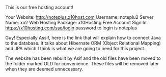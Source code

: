 This is our free hosting account!

Your Website: http://noteplus.x10host.com
Username: noteplu2
Server Name: xo2
Web Hosting Package: x10Hosting Free Account
Sign In: https://x10hosting.com/sso/login
password to login is noteplus

Guy! Especially Assif, here is the link that will explain how to connect Java to the database. It talks about Hibernate ORM (Object Relational Mapping) and JPA which I think is what we are going to need for this project. 

The website has been rebuilt by Asif and the old files have been moved to the folder marked OLD for convenience. These files will be removed later when they are deemed unnecessary.